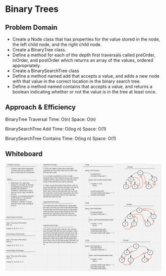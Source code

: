 # Binary Trees

## Problem Domain

- Create a Node class that has properties for the value stored in the node, the left child node, and the right child node.
- Create a BinaryTree class.
- Define a method for each of the depth first traversals called preOrder, inOrder, and postOrder which returns an array of the values, ordered appropriately.
- Create a BinarySearchTree class
- Define a method named add that accepts a value, and adds a new node with that value in the correct location in the binary search tree.
- Define a method named contains that accepts a value, and returns a boolean indicating whether or not the value is in the tree at least once.

## Approach & Efficiency

BinaryTree Traversal Time: O(n) Space: O(n)

BinarySearchTree Add Time: O(log n) Space: O(1)

BinarySearchTree Contains Time: O(log n) Space: O(1)

## Whiteboard

![Whiteboard](./BinaryTree.PNG)